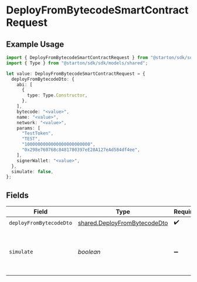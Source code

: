 # DeployFromBytecodeSmartContractRequest

## Example Usage

```typescript
import { DeployFromBytecodeSmartContractRequest } from "@starton/sdk/sdk/models/operations";
import { Type } from "@starton/sdk/sdk/models/shared";

let value: DeployFromBytecodeSmartContractRequest = {
  deployFromBytecodeDto: {
    abi: [
      {
        type: Type.Constructor,
      },
    ],
    bytecode: "<value>",
    name: "<value>",
    network: "<value>",
    params: [
      "TestToken",
      "TEST",
      "1000000000000000000000000",
      "0x298e760768c8481780397eE28A127eAd584df4ee",
    ],
    signerWallet: "<value>",
  },
  simulate: false,
};
```

## Fields

| Field                                                                               | Type                                                                                | Required                                                                            | Description                                                                         | Example                                                                             |
| ----------------------------------------------------------------------------------- | ----------------------------------------------------------------------------------- | ----------------------------------------------------------------------------------- | ----------------------------------------------------------------------------------- | ----------------------------------------------------------------------------------- |
| `deployFromBytecodeDto`                                                             | [shared.DeployFromBytecodeDto](../../../sdk/models/shared/deployfrombytecodedto.md) | :heavy_check_mark:                                                                  | N/A                                                                                 |                                                                                     |
| `simulate`                                                                          | *boolean*                                                                           | :heavy_minus_sign:                                                                  | Boolean for transaction simulation. Will estimate gas price.                        | false                                                                               |